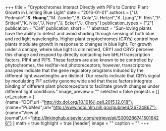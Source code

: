 +++
title = "Cryptochromes Interact Directly with PIFs to Control Plant Growth in Limiting Blue Light"
date = "2016-01-01"
authors = ["U. Pedmale","**S. Huang**","M. Zander","B. Cole","J. Hetzel","K. Ljung","P. Reis","P. Sridevi","K. Nito","J. Nery","J. Ecker","J. Chory"]
publication_types = ["2"]
publication = "_Cell_"
publication_short = ""
abstract = "Sun-loving plants have the ability to detect and avoid shading through sensing of both blue and red light wavelengths. Higher plant cryptochromes (CRYs) control how plants modulate growth in response to changes in blue light. For growth under a canopy, where blue light is diminished, CRY1 and CRY2 perceive this change and respond by directly contacting two bHLH transcription factors, PIF4 and PIF5. These factors are also known to be controlled by phytochromes, the red/far-red photoreceptors; however, transcriptome analyses indicate that the gene regulatory programs induced by the different light wavelengths are distinct. Our results indicate that CRYs signal by modulating PIF activity genome wide and that these factors integrate binding of different plant photoreceptors to facilitate growth changes under different light conditions."
image_preview = ""
selected = false
projects = []
url_custom = [ {name="DOI",url="http://dx.doi.org/10.1016/j.cell.2015.12.018"},
{name="PubMed",url="http://www.ncbi.nlm.nih.gov/pubmed/26724867"},
{name="View at journal",url="http://linkinghub.elsevier.com/retrieve/pii/S0092867415016426"}
 ] 
math = true
highlight = true
[header]
image = ""
caption = ""
+++

